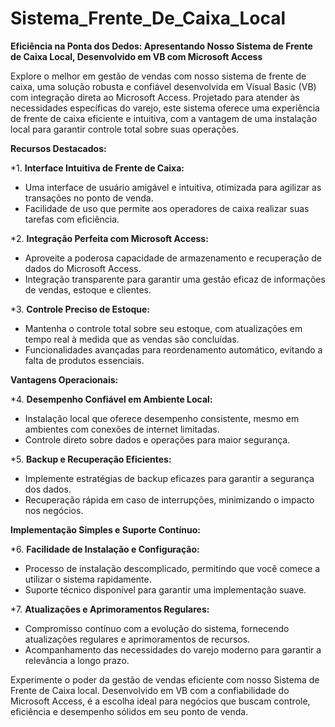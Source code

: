 # Sistema_Frente_De_Caixa_Local
 **Eficiência na Ponta dos Dedos: Apresentando Nosso Sistema de Frente de Caixa Local, Desenvolvido em VB com Microsoft Access**

Explore o melhor em gestão de vendas com nosso sistema de frente de caixa, uma solução robusta e confiável desenvolvida em Visual Basic (VB) com integração direta ao Microsoft Access. Projetado para atender às necessidades específicas do varejo, este sistema oferece uma experiência de frente de caixa eficiente e intuitiva, com a vantagem de uma instalação local para garantir controle total sobre suas operações.

**Recursos Destacados:**

*1. **Interface Intuitiva de Frente de Caixa:**
   - Uma interface de usuário amigável e intuitiva, otimizada para agilizar as transações no ponto de venda.
   - Facilidade de uso que permite aos operadores de caixa realizar suas tarefas com eficiência.

*2. **Integração Perfeita com Microsoft Access:**
   - Aproveite a poderosa capacidade de armazenamento e recuperação de dados do Microsoft Access.
   - Integração transparente para garantir uma gestão eficaz de informações de vendas, estoque e clientes.

*3. **Controle Preciso de Estoque:**
   - Mantenha o controle total sobre seu estoque, com atualizações em tempo real à medida que as vendas são concluídas.
   - Funcionalidades avançadas para reordenamento automático, evitando a falta de produtos essenciais.

**Vantagens Operacionais:**

*4. **Desempenho Confiável em Ambiente Local:**
   - Instalação local que oferece desempenho consistente, mesmo em ambientes com conexões de internet limitadas.
   - Controle direto sobre dados e operações para maior segurança.

*5. **Backup e Recuperação Eficientes:**
   - Implemente estratégias de backup eficazes para garantir a segurança dos dados.
   - Recuperação rápida em caso de interrupções, minimizando o impacto nos negócios.

**Implementação Simples e Suporte Contínuo:**

*6. **Facilidade de Instalação e Configuração:**
   - Processo de instalação descomplicado, permitindo que você comece a utilizar o sistema rapidamente.
   - Suporte técnico disponível para garantir uma implementação suave.

*7. **Atualizações e Aprimoramentos Regulares:**
   - Compromisso contínuo com a evolução do sistema, fornecendo atualizações regulares e aprimoramentos de recursos.
   - Acompanhamento das necessidades do varejo moderno para garantir a relevância a longo prazo.

Experimente o poder da gestão de vendas eficiente com nosso Sistema de Frente de Caixa local. Desenvolvido em VB com a confiabilidade do Microsoft Access, é a escolha ideal para negócios que buscam controle, eficiência e desempenho sólidos em seu ponto de venda.
